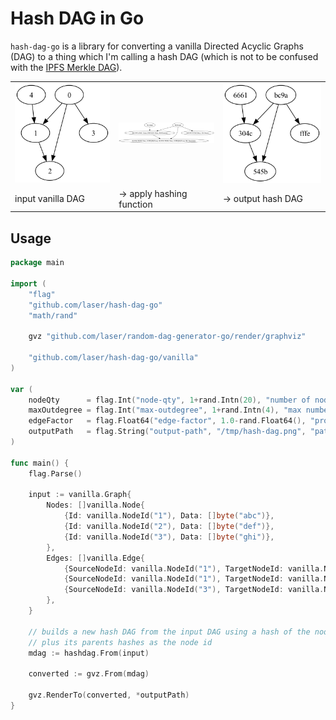# Hash DAG in Go

`hash-dag-go` is a library for converting a vanilla Directed Acyclic Graphs (DAG) to a thing which I'm calling a hash DAG (which is not to be confused with the [IPFS Merkle DAG](https://docs.ipfs.tech/concepts/merkle-dag/)).

<p float="left">
	<table>
		<tr>
			<td width="33%"><img src="public/img/original.png" width="100%"></td>
			<td width="33%"><img src="public/img/hashing.png" width="100%"></td>
			<td width="34%"><img src="public/img/hashed.png" width="100%"></td>
		</tr>
        <tr>
			<td>input vanilla DAG</td>
			<td>-> apply hashing function</td>
			<td>-> output hash DAG</td>
		</tr>
	</table>
</p>

## Usage

```go
package main

import (
	"flag"
	"github.com/laser/hash-dag-go"
	"math/rand"

	gvz "github.com/laser/random-dag-generator-go/render/graphviz"

	"github.com/laser/hash-dag-go/vanilla"
)

var (
	nodeQty      = flag.Int("node-qty", 1+rand.Intn(20), "number of nodes in the DAG")
	maxOutdegree = flag.Int("max-outdegree", 1+rand.Intn(4), "max number of edges directed out of a node")
	edgeFactor   = flag.Float64("edge-factor", 1.0-rand.Float64(), "probability of adding a new edge between nodes during the graph generation")
	outputPath   = flag.String("output-path", "/tmp/hash-dag.png", "path to which the generated DAG-PNG will be saved")
)

func main() {
	flag.Parse()

	input := vanilla.Graph{
		Nodes: []vanilla.Node{
			{Id: vanilla.NodeId("1"), Data: []byte("abc")},
			{Id: vanilla.NodeId("2"), Data: []byte("def")},
			{Id: vanilla.NodeId("3"), Data: []byte("ghi")},
		},
		Edges: []vanilla.Edge{
			{SourceNodeId: vanilla.NodeId("1"), TargetNodeId: vanilla.NodeId("2")},
			{SourceNodeId: vanilla.NodeId("1"), TargetNodeId: vanilla.NodeId("3")},
			{SourceNodeId: vanilla.NodeId("3"), TargetNodeId: vanilla.NodeId("2")},
		},
	}

	// builds a new hash DAG from the input DAG using a hash of the node data
	// plus its parents hashes as the node id
	mdag := hashdag.From(input)

	converted := gvz.From(mdag)

	gvz.RenderTo(converted, *outputPath)
}
```
